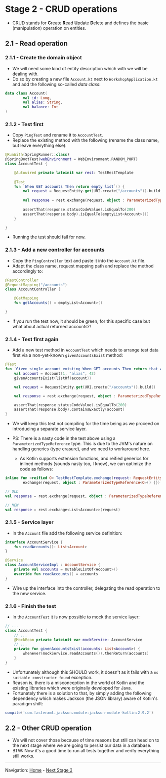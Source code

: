 # Stage 2 - CRUD operations

* CRUD stands for **C**reate **R**ead **U**pdate **D**elete and defines the basic (manipulation) operation on entities.

## 2.1 - Read operation

### 2.1.1 - Create the domain object

* We will need some kind of entity description which with we will be dealing with.
* Do so by creating a new file `Account.kt` next to `WorkshopApplication.kt` and add the following so-called _data class_:

```kotlin
data class Account(
        val id: Long,
        val alias: String,
        val balance: Int
)
```

### 2.1.2 - Test first

* Copy `PingTest` and rename it to `AccountTest`.
* Replace the existing method with the following (rename the class name, but leave everything else):

```kotlin
@RunWith(SpringRunner::class)
@SpringBootTest(webEnvironment = WebEnvironment.RANDOM_PORT)
class AccountTest {

    @Autowired private lateinit var rest: TestRestTemplate
    
    @Test
    fun `When GET accounts Then return empty list`() {
        val request = RequestEntity.get(URI.create("/accounts")).build()
    
        val response = rest.exchange(request, object : ParameterizedTypeReference<List<Account>>() {})
    
        assertThat(response.statusCodeValue).isEqualTo(200)
        assertThat(response.body).isEqualTo(emptyList<Account>())
    }

}
```

* Running the test should fail for now.

### 2.1.3 - Add a new controller for accounts

* Copy the `PingController` text and paste it into the `Account.kt` file.
* Adapt the class name, request mapping path and replace the method accordingly to:

```kotlin
@RestController
@RequestMapping("/accounts")
class AccountController {

    @GetMapping
    fun getAccounts() = emptyList<Account>()

}
```

* If you run the test now, it should be green, for this specific case but what about actual returned accounts?!

### 2.1.4 - Test first again

* Add a new test method in `AccountTest` which needs to arrange test data first via a non-yet-known `givenAccountsExist` method:

```kotlin
@Test
fun `Given single account existing When GET accounts Then return that account`() {
    val account = Account(1, "alias", 42)
    givenAccountsExist(listOf(account))

    val request = RequestEntity.get(URI.create("/accounts")).build()

    val response = rest.exchange(request, object : ParameterizedTypeReference<List<Account>>() {})

    assertThat(response.statusCodeValue).isEqualTo(200)
    assertThat(response.body).containsExactly(account)
}
```

* We will keep this test not compiling for the time being as we proceed on introducing a separate service layer.

* PS: There is a nasty code in the test above using a `ParameterizedTypeReference` type. This is due to the JVM's nature on handling generics (type erasure), and we need to workaround here.
    * As Kotlin supports extension functions, and reified generics for inlined methods (sounds nasty too, I know), we can optimize the code as follows:
    
```kotlin
inline fun <reified O> TestRestTemplate.exchange(request: RequestEntity<*>) =
        exchange(request, object : ParameterizedTypeReference<O>() {})!!

// OLD
val response = rest.exchange(request, object : ParameterizedTypeReference<List<Account>>() {})

// NEW
val response = rest.exchange<List<Account>>(request)
```

### 2.1.5 - Service layer

* In the `Account` file add the following service definition:

```kotlin
interface AccountService {
    fun readAccounts(): List<Account>
}

@Service
class AccountServiceImpl : AccountService {
    private val accounts = mutableListOf<Account>()
    override fun readAccounts() = accounts
}
```

* Wire up the interface into the controller, delegating the read operation to the new service.

### 2.1.6 - Finish the test

* In the `AccountTest` it is now possible to mock the service layer:

```kotlin
// ...
class AccountTest {
    // ...
    @MockBean private lateinit var mockService: AccountService
    // ...
    private fun givenAccountsExist(accounts: List<Account>) {
        whenever(mockService.readAccounts()).thenReturn(accounts)
    }
}
```

* Unfortunately although this SHOULD work, it doesn't as it fails with a `no suitable constructor found` exception.
* Reason is, there is a misconception in the world of Kotlin and the existing libraries which were originally developed for Java.
* Fortunately there is a solution to that, by simply adding the following dependency which makes Jackson (the JSON library) aware of Kotlin's paradigm shift:

```groovy
compile('com.fasterxml.jackson.module:jackson-module-kotlin:2.9.2')
```

## 2.2 - Other CRUD operation

* We will not cover those because of time reasons but still can head on to the next stage where we are going to persist our data in a database.
* BTW: Now it's a good time to run all tests together and verify everything still works.

----
Navigation: [Home](../README.md) - [Next Stage 3](Stage_3.md)
